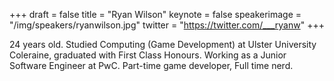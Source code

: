 +++
draft = false
title = "Ryan Wilson"
keynote = false
speakerimage = "/img/speakers/ryanwilson.jpg"
twitter = "https://twitter.com/___ryanw"
+++

24 years old. Studied Computing (Game Development) at Ulster University Coleraine, graduated with First Class Honours. Working as a Junior Software Engineer at PwC. Part-time game developer, Full time nerd.